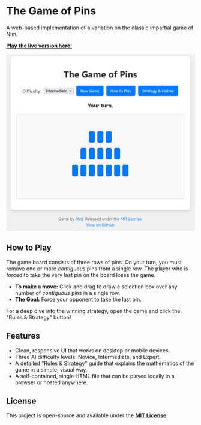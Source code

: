 # The Game of Pins

A web-based implementation of a variation on the classic impartial game of Nim.

**[Play the live version here!](https://fngarvin.github.io/Pins/pins.html)**

![Screenshot of the Pins game](pins_screenshot1.jpg "Screenshot") 

## How to Play

The game board consists of three rows of pins. On your turn, you must remove one or more *contiguous* pins from a single row. The player who is forced to take the very last pin on the board loses the game.

-   **To make a move:** Click and drag to draw a selection box over any number of *contiguous* pins in a single row.
-   **The Goal:** Force your opponent to take the last pin.

For a deep dive into the winning strategy, open the game and click the "Rules & Strategy" button!

## Features

* Clean, responsive UI that works on desktop or mobile devices.
* Three AI difficulty levels: Novice, Intermediate, and Expert.
* A detailed "Rules & Strategy" guide that explains the mathematics of the game in a simple, visual way.
* A self-contained, single HTML file that can be played locally in a browser or hosted anywhere.

## License

This project is open-source and available under the **[MIT License](LICENSE)**.
